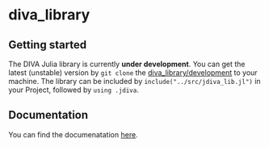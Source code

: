# diva_library

## Getting started

The DIVA Julia library is currently **under development**. You can get the latest (unstable) version by `git clone` the [diva_library/development](https://gitlab.com/globalclimateforum/diva_library/-/tree/development?ref_type=heads) to your machine. The library can be included by `include("../src/jdiva_lib.jl")` in your Project, followed by `using .jdiva`. 

## Documentation 
You can find the documenatation [here](https://globalclimateforum.gitlab.io/diva_library/).



